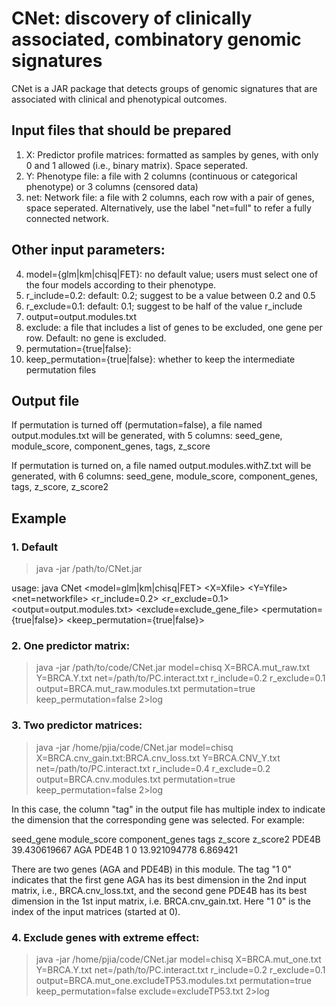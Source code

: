 # CNet: discovery of clinically associated, combinatory genomic signatures

CNet is a JAR package that detects groups of genomic signatures that are associated with clinical and phenotypical outcomes.

## Input files that should be prepared

1. X: Predictor profile matrices: formatted as samples by genes, with only 0 and 1 allowed (i.e., binary matrix). Space seperated. 
2. Y: Phenotype file: a file with 2 columns (continuous or categorical phenotype) or 3 columns (censored data)
3. net: Network file: a file with 2 columns, each row with a pair of genes, space seperated. Alternatively, use the label "net=full" to refer a fully connected network.

## Other input parameters:

4. model={glm|km|chisq|FET}: no default value; users must select one of the four models according to their phenotype.
5. r_include=0.2: default: 0.2; suggest to be a value between 0.2 and 0.5
6. r_exclude=0.1: default: 0.1; suggest to be half of the value r_include
7. output=output.modules.txt
8. exclude: a file that includes a list of genes to be excluded, one gene per row. Default: no gene is excluded.
9. permutation={true|false}:
10. keep_permutation={true|false}: whether to keep the intermediate permutation files

## Output file

If permutation is turned off (permutation=false), a file named output.modules.txt will be generated, with 5 columns: seed_gene, module_score, component_genes, tags, z_score

If permutation is turned on, a file named output.modules.withZ.txt will be generated, with 6 columns: seed_gene, module_score, component_genes, tags, z_score, z_score2

## Example
### 1. Default

> java -jar /path/to/CNet.jar

usage: java CNet <model=glm|km|chisq|FET> 
        <X=Xfile> 
        <Y=Yfile> 
        <net=networkfile>
        <r_include=0.2>
        <r_exclude=0.1>
        <output=output.modules.txt>
        <exclude=exclude_gene_file>
        <permutation={true|false}>
        <keep_permutation={true|false}>

### 2. One predictor matrix:

> java -jar /path/to/code/CNet.jar model=chisq X=BRCA.mut_raw.txt Y=BRCA.Y.txt net=/path/to/PC.interact.txt r_include=0.2 r_exclude=0.1 output=BRCA.mut_raw.modules.txt permutation=true keep_permutation=false 2>log

### 3. Two predictor matrices:

> java -jar /home/pjia/code/CNet.jar model=chisq X=BRCA.cnv_gain.txt:BRCA.cnv_loss.txt Y=BRCA.CNV_Y.txt net=/path/to/PC.interact.txt r_include=0.4 r_exclude=0.2 output=BRCA.cnv.modules.txt permutation=true keep_permutation=false 2>log
          
In this case, the column "tag" in the output file has multiple index to indicate the dimension that the corresponding gene was selected. For example:

seed_gene    module_score    component_genes  tags    z_score           z_score2
PDE4B        39.430619667    AGA PDE4B        1 0     13.921094778      6.869421

There are two genes (AGA and PDE4B) in this module. The tag "1 0" indicates that the first gene AGA has its best dimension in the 2nd input matrix, i.e., BRCA.cnv_loss.txt, and the second gene PDE4B has its best dimension in the 1st input matrix, i.e. BRCA.cnv_gain.txt. Here "1 0" is the index of the input matrices (started at 0).

### 4. Exclude genes with extreme effect:
> java -jar /home/pjia/code/CNet.jar model=chisq X=BRCA.mut_one.txt Y=BRCA.Y.txt net=/path/to/PC.interact.txt r_include=0.2 r_exclude=0.1 output=BRCA.mut_one.excludeTP53.modules.txt permutation=true keep_permutation=false exclude=excludeTP53.txt 2>log
 
